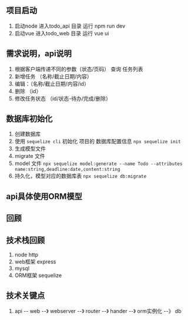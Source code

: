 ## 项目启动
1. 启动node  进入todo_api 目录 运行  npm run dev
2. 启动vue  进入todo_web 目录 运行 vue ui

## 需求说明，api说明
1. 根据客户端传递不同的参数（状态/页码） 查询  任务列表
2. 新增任务 （名称/截止日期/内容）
3. 编辑：（名称/截止日期/内容/id）
4. 删除 （id）
5. 修改任务状态 （id/状态-待办/完成/删除）

## 数据库初始化
1. 创建数据库
2. 使用 `sequelize cli` 初始化 项目的 数据库配置信息
    `npx sequelize init`
3. 生成模型文件
  1. migrate 文件
  2. model 文件
  `npx sequelize model:generate --name Todo --attributes name:string,deadline:date,content:string`
4. 持久化，模型对应的数据库表
  `npx sequelize db:migrate`


## api具体使用ORM模型



##  回顾

## 技术栈回顾
1. node  http
2. web框架   express 
3. mysql 
4. ORM框架   sequelize

## 技术关键点
1. api --   web --》 webserver --》 router --》 hander --》 orm实例化 --》 db

